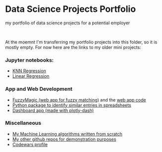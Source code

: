 # Data Science Projects Portfolio
my portfolio of data science projects for a potential employer

<br>

At the moemnt I'm transferring my portfolio projects into this folder, so it is mostly empty.
For now here are the links to my older mini projects:

### Jupyter notebooks: 
- [KNN Regression](https://github.com/leztien/portfolio-project-knn-regression)
- [Linear Regression](https://github.com/leztien/portfolio-project-linear-regression-for-price-prediction)

### App and Web Development
- [FuzzyMagic (web app for fuzzy matching)](http://www.fuzzymagic.eu/) and the [web app code](https://github.com/leztien/FuzzyMagic)
- [Python package to identify similar entries in spreadsheets](https://github.com/leztien/FuzzyMagic/tree/main/fuzzyspreadsheets)
- [Dashboard app (made with plotly-dash)](https://github.com/leztien/plotly-dashboard)

### Miscellaneous
- [My Machine Learning algorithms written from scratch](https://github.com/leztien/machine_learning_algorithms)
- [My other github repos for demonstration purposes](https://github.com/leztien)
- [Codewars profile](https://www.codewars.com/users/leztien)

